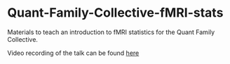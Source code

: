 # Quant-Family-Collective-fMRI-stats
Materials to teach an introduction to fMRI statistics for the Quant Family Collective. 

Video recording of the talk can be found [here](https://www.youtube.com/watch?v=9hPLDx-hWAs)
